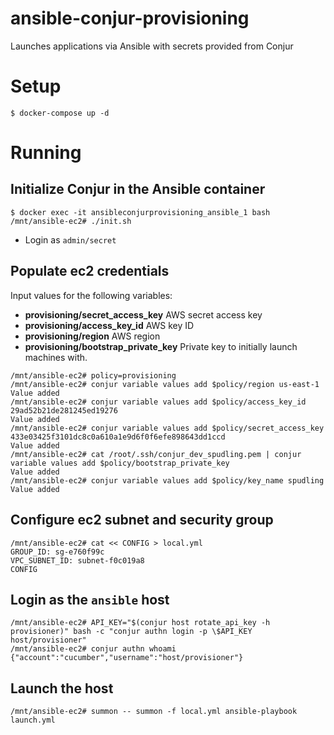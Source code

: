 # ansible-conjur-provisioning

Launches applications via Ansible with secrets provided from Conjur

# Setup

```
$ docker-compose up -d
```


# Running

## Initialize Conjur in the Ansible container

```
$ docker exec -it ansibleconjurprovisioning_ansible_1 bash
/mnt/ansible-ec2# ./init.sh
```

* Login as `admin/secret`

## Populate ec2 credentials

Input values for the following variables:

* **provisioning/secret_access_key** AWS secret access key
* **provisioning/access_key_id** AWS key ID
* **provisioning/region** AWS region
* **provisioning/bootstrap_private_key** Private key to initially launch machines with.

```
/mnt/ansible-ec2# policy=provisioning
/mnt/ansible-ec2# conjur variable values add $policy/region us-east-1
Value added
/mnt/ansible-ec2# conjur variable values add $policy/access_key_id 29ad52b21de281245ed19276
Value added
/mnt/ansible-ec2# conjur variable values add $policy/secret_access_key 433e03425f3101dc8c0a610a1e9d6f0f6efe898643dd1ccd
Value added
/mnt/ansible-ec2# cat /root/.ssh/conjur_dev_spudling.pem | conjur variable values add $policy/bootstrap_private_key
Value added
/mnt/ansible-ec2# conjur variable values add $policy/key_name spudling
Value added
```

## Configure ec2 subnet and security group

```
/mnt/ansible-ec2# cat << CONFIG > local.yml
GROUP_ID: sg-e760f99c
VPC_SUBNET_ID: subnet-f0c019a8
CONFIG
```

## Login as the `ansible` host

```
/mnt/ansible-ec2# API_KEY="$(conjur host rotate_api_key -h provisioner)" bash -c "conjur authn login -p \$API_KEY host/provisioner"
/mnt/ansible-ec2# conjur authn whoami 
{"account":"cucumber","username":"host/provisioner"}
```

## Launch the host

```
/mnt/ansible-ec2# summon -- summon -f local.yml ansible-playbook launch.yml
```

